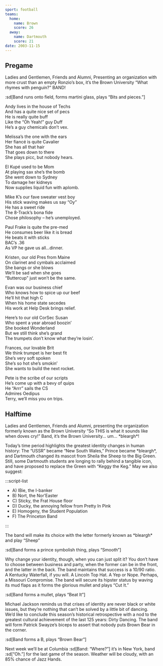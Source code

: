 ```yaml
---
sport: football
teams:
  home:
    name: Brown
    score: 26
  away:
    name: Dartmouth
    score: 21
date: 2003-11-15
---
```


## Pregame

Ladies and Gentlemen, Friends and Alumni, Presenting an organization with more crust than an empty Ronzio’s box, it’s the Brown University “What rhymes with penguin?” BAND!

:sd[Band runs onto field, forms martini glass, plays “Bits and pieces.”]

Andy lives in the house of Techs\
And has a quite nice set of pecs\
He is really quite buff\
Like the “Oh Yeah!” guy Duff\
He’s a guy chemicals don’t vex.

Melissa’s the one with the ears\
Her fiancé is quite Cavalier\
She has all that hair\
That goes down to there\
She plays picc, but nobody hears.

El Kupé used to be Mom\
At playing sax she’s the bomb\
She went down to Sydney\
To damage her kidneys\
Now supplies liquid fun with aplomb.

Mike K’s our fave sweater vest boy\
His stick waving makes us say “Oy”\
He has a sweet ride\
The 8-Track’s bona fide\
Chose philosophy – he’s unemployed.

Paul Frake is quite the pre-med\
He consumes beer like it is bread\
He beats it with sticks\
BAC’s .36\
As VP he gave us all…dinner.

Kristen, our old Pres from Maine\
On clarinet and cymbals acclaimed\
She bangs or she blows\
We’ll be sad when she goes\
“Buttercup” just won’t be the same.

Evan was our business chief\
Who knows how to spice up our beef\
He’ll hit that high C\
When his home state secedes\
His work at Help Desk brings relief.

Here’s to our old CorSec Susan\
Who spent a year abroad boozin’\
She booked Wonderland\
But we still think she’s grand\
The trumpets don’t know what they’re losin’.

Frances, our lovable Brit\
We think trumpet is her best fit\
She’s very soft spoken\
She’s so hot she’s smokin’\
She wants to build the next rocket.

Pete is the scribe of our scripts\
He’s come up with a bevy of quips\
He “Arrr” sails the CS\
Admires Oedipus\
Terry, we’ll miss you on trips.

## Halftime

Ladies and Gentlemen, Friends and Alumni, presenting the organization formerly known as the Brown University “So THIS is what it sounds like when doves cry!” Band, it’s the Brown University... um... \*bleargh\*!

Today’s time period highlights the greatest identity changes in human history: The “USSR” became “New South Wales,” Prince became \*bleargh\*, and Dartmouth changed its mascot from Sheila the Sheep to the Big Green. Still, some Dartmouth students are longing to rally behind a tangible icon, and have proposed to replace the Green with “Keggy the Keg.” May we also suggest:

:::script-list

- A) IBie, the I-banker
- B) Nort, the Nor’Easter
- C) Sticky, the Frat House floor
- D) Ducky, the annoying fellow from Pretty In Pink
- E) Homogeny, the Student Population
- F) The Princeton Band

:::

The band will make its choice with the letter formerly known as \*bleargh\* and play “Sheep”

:sd[Band forms a prince symbolish thing, plays “Smooth”]

Why change your identity, though, when you can just split it? You don’t have to choose between business and party, when the former can be in the front, and the latter in the back. The band maintains that success is a 10/90 ratio. A Kentucky Waterfall, if you will. A Lincoln Top Hat. A Yep or Nope. Perhaps, a Missouri Compromise. The band will secure its hipster status by waving its mud flaps as it forms the glorious mullet and plays “Cut It.”

:sd[Band forms a mullet, plays “Beat It”]

Michael Jackson reminds us that crises of identity are never black or white issues, but they’re nothing that can’t be solved by a little bit of dancing. We’d like to conclude this season’s historical retrospective with a nod to the greatest cultural achievement of the last 125 years: Dirty Dancing. The band will form Patrick Swayze’s biceps to assert that nobody puts Brown Bear in the corner.

:sd[Band forms a B, plays “Brown Bear”]

Next week we’ll be at Columbia :sd[Band: “Where?”] it’s in New York, band :sd[“Oh.”] for the last game of the season. Weather will be cloudy, with an 85% chance of Jazz Hands.
